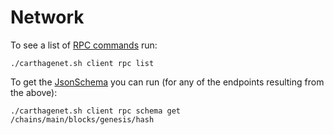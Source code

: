 # Network

To see a list of [RPC commands](https://tezos.gitlab.io/developer/rpc.html) run:

```
./carthagenet.sh client rpc list
```

To get the [JsonSchema](https://json-schema.org/) you can run (for any of the endpoints resulting from the above):

```
./carthagenet.sh client rpc schema get /chains/main/blocks/genesis/hash
```
